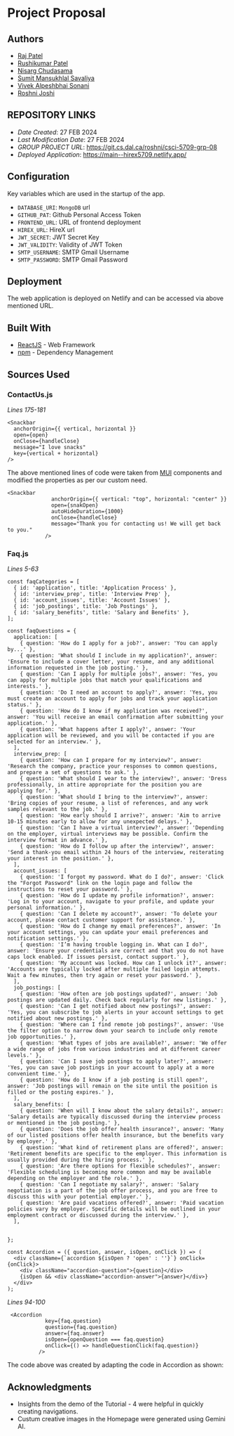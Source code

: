 # Project Proposal

## Authors

* [Raj Patel](r.patel@dal.ca)
* [Rushikumar Patel](rs525735@dal.ca)
* [Nisarg Chudasama](ns458128@dal.ca)
* [Sumit Mansukhlal Savaliya](sm572004@dal.ca)
* [Vivek Alpeshbhai Sonani](viveksonani@dal.ca)
* [Roshni Joshi](rs888392@dal.ca)

## REPOSITORY LINKS

* *Date Created*: 27 FEB 2024
* *Last Modification Date*: 27 FEB 2024
* *GROUP PROJECT URL*: <https://git.cs.dal.ca/roshni/csci-5709-grp-08>
* *Deployed Application*: <https://main--hirex5709.netlify.app/>

## Configuration

Key variables which are used in the startup of the app. 
- `DATABASE_URI`: `MongoDB` url
- `GITHUB_PAT`: Github Personal Access Token
- `FRONTEND_URL`: URL of frontend deployment
- `HIREX_URL`: HireX url
- `JWT_SECRET`: JWT Secret Key
- `JWT_VALIDITY`: Validity of JWT Token
- `SMTP_USERNAME`: SMTP Gmail Username
- `SMTP_PASSWORD`: SMTP Gmail Password

## Deployment

The web application is deployed on Netlify and can be accessed via above mentioned URL.


## Built With

* [ReactJS](https://legacy.reactjs.org/docs/getting-started.html/) - Web Framework
* [npm](https://docs.npmjs.com//) - Dependency Management

## Sources Used

### ContactUs.js

*Lines 175-181*

```
<Snackbar
  anchorOrigin={{ vertical, horizontal }}
  open={open}
  onClose={handleClose}
  message="I love snacks"
  key={vertical + horizontal}
/>
```

The above mentioned lines of code were taken from [MUI](https://mui.com/material-ui/react-snackbar/#position) components and modified the properties as per our custom need. 

```
<Snackbar
              anchorOrigin={{ vertical: "top", horizontal: "center" }}
              open={snakOpen}
              autoHideDuration={1000}
              onClose={handleClose}
              message="Thank you for contacting us! We will get back to you."
            />
```

### Faq.js

*Lines 5-63*
```
const faqCategories = [
  { id: 'application', title: 'Application Process' },
  { id: 'interview_prep', title: 'Interview Prep' },
  { id: 'account_issues', title: 'Account Issues' },
  { id: 'job_postings', title: 'Job Postings' },
  { id: 'salary_benefits', title: 'Salary and Benefits' },
];

const faqQuestions = {
  application: [
    { question: 'How do I apply for a job?', answer: 'You can apply by...' },
    { question: 'What should I include in my application?', answer: 'Ensure to include a cover letter, your resume, and any additional information requested in the job posting.' },
    { question: 'Can I apply for multiple jobs?', answer: 'Yes, you can apply for multiple jobs that match your qualifications and interests.' },
    { question: 'Do I need an account to apply?', answer: 'Yes, you must create an account to apply for jobs and track your application status.' },
    { question: 'How do I know if my application was received?', answer: 'You will receive an email confirmation after submitting your application.' },
    { question: 'What happens after I apply?', answer: 'Your application will be reviewed, and you will be contacted if you are selected for an interview.' },
  ],
  interview_prep: [
    { question: 'How can I prepare for my interview?', answer: 'Research the company, practice your responses to common questions, and prepare a set of questions to ask.' },
    { question: 'What should I wear to the interview?', answer: 'Dress professionally, in attire appropriate for the position you are applying for.' },
    { question: 'What should I bring to the interview?', answer: 'Bring copies of your resume, a list of references, and any work samples relevant to the job.' },
    { question: 'How early should I arrive?', answer: 'Aim to arrive 10-15 minutes early to allow for any unexpected delays.' },
    { question: 'Can I have a virtual interview?', answer: 'Depending on the employer, virtual interviews may be possible. Confirm the interview format in advance.' },
    { question: 'How do I follow up after the interview?', answer: 'Send a thank-you email within 24 hours of the interview, reiterating your interest in the position.' },
  ],
  account_issues: [
    { question: 'I forgot my password. What do I do?', answer: 'Click the "Forgot Password" link on the login page and follow the instructions to reset your password.' },
    { question: 'How do I update my profile information?', answer: 'Log in to your account, navigate to your profile, and update your personal information.' },
    { question: 'Can I delete my account?', answer: 'To delete your account, please contact customer support for assistance.' },
    { question: 'How do I change my email preferences?', answer: 'In your account settings, you can update your email preferences and notification settings.' },
    { question: 'I’m having trouble logging in. What can I do?', answer: 'Ensure your credentials are correct and that you do not have caps lock enabled. If issues persist, contact support.' },
    { question: 'My account was locked. How can I unlock it?', answer: 'Accounts are typically locked after multiple failed login attempts. Wait a few minutes, then try again or reset your password.' },
  ],
  job_postings: [
    { question: 'How often are job postings updated?', answer: 'Job postings are updated daily. Check back regularly for new listings.' },
    { question: 'Can I get notified about new postings?', answer: 'Yes, you can subscribe to job alerts in your account settings to get notified about new postings.' },
    { question: 'Where can I find remote job postings?', answer: 'Use the filter option to narrow down your search to include only remote job opportunities.' },
    { question: 'What types of jobs are available?', answer: 'We offer a wide range of jobs from various industries and at different career levels.' },
    { question: 'Can I save job postings to apply later?', answer: 'Yes, you can save job postings in your account to apply at a more convenient time.' },
    { question: 'How do I know if a job posting is still open?', answer: 'Job postings will remain on the site until the position is filled or the posting expires.' },
  ],
  salary_benefits: [
    { question: 'When will I know about the salary details?', answer: 'Salary details are typically discussed during the interview process or mentioned in the job posting.' },
    { question: 'Does the job offer health insurance?', answer: 'Many of our listed positions offer health insurance, but the benefits vary by employer.' },
    { question: 'What kind of retirement plans are offered?', answer: 'Retirement benefits are specific to the employer. This information is usually provided during the hiring process.' },
    { question: 'Are there options for flexible schedules?', answer: 'Flexible scheduling is becoming more common and may be available depending on the employer and the role.' },
    { question: 'Can I negotiate my salary?', answer: 'Salary negotiation is a part of the job offer process, and you are free to discuss this with your potential employer.' },
    { question: 'Are paid vacations offered?', answer: 'Paid vacation policies vary by employer. Specific details will be outlined in your employment contract or discussed during the interview.' },
  ],

  
};

const Accordion = ({ question, answer, isOpen, onClick }) => (
  <div className={`accordion ${isOpen ? 'open' : ''}`} onClick={onClick}>
    <div className="accordion-question">{question}</div>
    {isOpen && <div className="accordion-answer">{answer}</div>}
  </div>
);
```
*Lines 94-100*

```
 <Accordion
            key={faq.question}
            question={faq.question}
            answer={faq.answer}
            isOpen={openQuestion === faq.question}
            onClick={() => handleQuestionClick(faq.question)}
          />

```

The code above was created by adapting the code in Accordion as shown:

## Acknowledgments

* Insights from the demo of the Tutorial - 4 were helpful in quickly creating navigations.
* Custum creative images in the Homepage were generated using Gemini AI.

